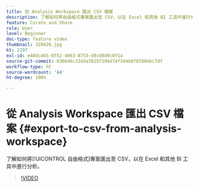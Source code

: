 ```yaml
---
title: 從 Analysis Workspace 匯出 CSV 檔案
description: 了解如何將自由格式專案匯出至 CSV，以在 Excel 和其他 BI 工具中進行分析。
feature: Curate and Share
role: User
level: Beginner
doc-type: feature video
thumbnail: 329426.jpg
kt: 2297
exl-id: e48dc465-8f52-4663-8753-d9cd8d9c0f1a
source-git-commit: 036646c3343a7025f394d74f344b0f8780ebc7df
workflow-type: ht
source-wordcount: '44'
ht-degree: 100%

---
```


# 從 Analysis Workspace 匯出 CSV 檔案 {#export-to-csv-from-analysis-workspace}

了解如何將[!UICONTROL 自由格式]專案匯出至 CSV，以在 Excel 和其他 BI 工具中進行分析。

>[!VIDEO](https://video.tv.adobe.com/v/24712/?quality=12)
